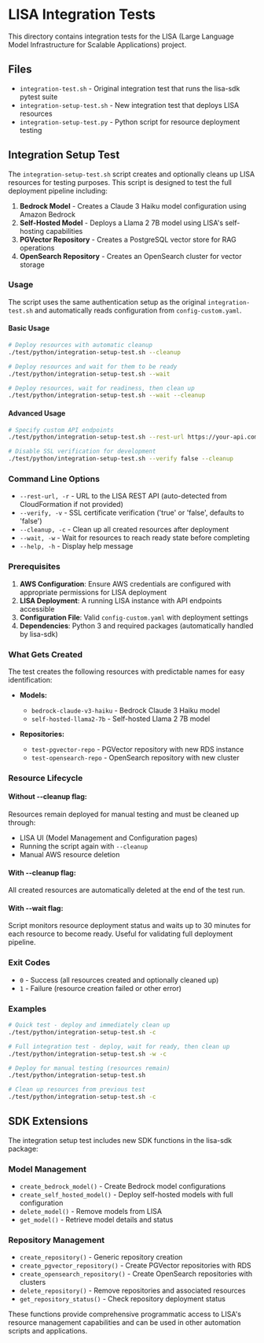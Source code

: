 # LISA Integration Tests

This directory contains integration tests for the LISA (Large Language Model Infrastructure for Scalable Applications) project.

## Files

- `integration-test.sh` - Original integration test that runs the lisa-sdk pytest suite
- `integration-setup-test.sh` - New integration test that deploys LISA resources
- `integration-setup-test.py` - Python script for resource deployment testing

## Integration Setup Test

The `integration-setup-test.sh` script creates and optionally cleans up LISA resources for testing purposes. This script is designed to test the full deployment pipeline including:

1. **Bedrock Model** - Creates a Claude 3 Haiku model configuration using Amazon Bedrock
2. **Self-Hosted Model** - Deploys a Llama 2 7B model using LISA's self-hosting capabilities  
3. **PGVector Repository** - Creates a PostgreSQL vector store for RAG operations
4. **OpenSearch Repository** - Creates an OpenSearch cluster for vector storage

### Usage

The script uses the same authentication setup as the original `integration-test.sh` and automatically reads configuration from `config-custom.yaml`.

#### Basic Usage

```bash
# Deploy resources with automatic cleanup
./test/python/integration-setup-test.sh --cleanup

# Deploy resources and wait for them to be ready
./test/python/integration-setup-test.sh --wait

# Deploy resources, wait for readiness, then clean up
./test/python/integration-setup-test.sh --wait --cleanup
```

#### Advanced Usage

```bash
# Specify custom API endpoints
./test/python/integration-setup-test.sh --rest-url https://your-api.com --cleanup

# Disable SSL verification for development
./test/python/integration-setup-test.sh --verify false --cleanup
```

### Command Line Options

- `--rest-url, -r` - URL to the LISA REST API (auto-detected from CloudFormation if not provided)
- `--verify, -v` - SSL certificate verification ('true' or 'false', defaults to 'false')  
- `--cleanup, -c` - Clean up all created resources after deployment
- `--wait, -w` - Wait for resources to reach ready state before completing
- `--help, -h` - Display help message

### Prerequisites

1. **AWS Configuration**: Ensure AWS credentials are configured with appropriate permissions for LISA deployment
2. **LISA Deployment**: A running LISA instance with API endpoints accessible
3. **Configuration File**: Valid `config-custom.yaml` with deployment settings
4. **Dependencies**: Python 3 and required packages (automatically handled by lisa-sdk)

### What Gets Created

The test creates the following resources with predictable names for easy identification:

- **Models:**
  - `bedrock-claude-v3-haiku` - Bedrock Claude 3 Haiku model
  - `self-hosted-llama2-7b` - Self-hosted Llama 2 7B model

- **Repositories:**  
  - `test-pgvector-repo` - PGVector repository with new RDS instance
  - `test-opensearch-repo` - OpenSearch repository with new cluster

### Resource Lifecycle

#### Without --cleanup flag:
Resources remain deployed for manual testing and must be cleaned up through:
- LISA UI (Model Management and Configuration pages)
- Running the script again with `--cleanup`
- Manual AWS resource deletion

#### With --cleanup flag:
All created resources are automatically deleted at the end of the test run.

#### With --wait flag:
Script monitors resource deployment status and waits up to 30 minutes for each resource to become ready. Useful for validating full deployment pipeline.

### Exit Codes

- `0` - Success (all resources created and optionally cleaned up)
- `1` - Failure (resource creation failed or other error)

### Examples

```bash
# Quick test - deploy and immediately clean up
./test/python/integration-setup-test.sh -c

# Full integration test - deploy, wait for ready, then clean up  
./test/python/integration-setup-test.sh -w -c

# Deploy for manual testing (resources remain)
./test/python/integration-setup-test.sh

# Clean up resources from previous test
./test/python/integration-setup-test.sh -c
```

## SDK Extensions

The integration setup test includes new SDK functions in the lisa-sdk package:

### Model Management
- `create_bedrock_model()` - Create Bedrock model configurations
- `create_self_hosted_model()` - Deploy self-hosted models with full configuration
- `delete_model()` - Remove models from LISA
- `get_model()` - Retrieve model details and status

### Repository Management  
- `create_repository()` - Generic repository creation
- `create_pgvector_repository()` - Create PGVector repositories with RDS
- `create_opensearch_repository()` - Create OpenSearch repositories with clusters
- `delete_repository()` - Remove repositories and associated resources
- `get_repository_status()` - Check repository deployment status

These functions provide comprehensive programmatic access to LISA's resource management capabilities and can be used in other automation scripts and applications.
